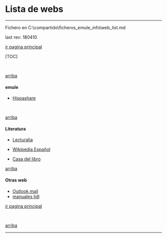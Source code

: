 # Lista de webs

------

Fichero en C:\compartido\ficheros_emule_info\web_list.md

last rev: 180410

[ir pagina principal](Listado_de_documentos.html)

[TOC]

​	

[arriba](#header-n0)





####  emule

- [Hispashare][web1]

​	

[arriba](#header-n0)



#### Literatura
- [Lecturalia][web2]

- [Wikipedia  Español][web3]

- [Casa del libro][web4]


  		

[arriba](#header-n0)



#### Otras web

- [Outlook mail][web5]
- [manuales lidl][web6] 

[ir pagina principal](Listado_de_documentos.html)

​				

[arriba](#header-n0)







------

[web1]: http://www.hispashare.com/?	"hispashare"
[web2]: http://www.lecturalia.com	"lecturalia"
[web3]: https://es.wikipedia.org/wiki/Wikipedia:Portada	"wikipedia es "
[web4]: https://www.casadellibro.com	"Casa del libro"
[web5]: https://login.live.com/	"Outlook mail"

[ web6 ]: https://www.lidl-service.com/  " Manuales Lidl "



